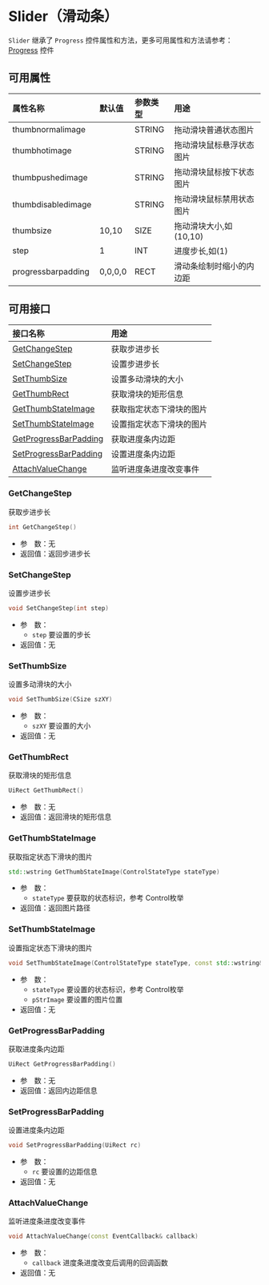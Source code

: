 # Slider（滑动条）

`Slider` 继承了 `Progress` 控件属性和方法，更多可用属性和方法请参考：[Progress](Progress.md) 控件

## 可用属性

| 属性名称 | 默认值 | 参数类型 | 用途 |
| :--- | :--- | :--- | :--- |
| thumbnormalimage |  | STRING | 拖动滑块普通状态图片 |
| thumbhotimage |  | STRING | 拖动滑块鼠标悬浮状态图片 |
| thumbpushedimage |  | STRING | 拖动滑块鼠标按下状态图片 |
| thumbdisabledimage |  | STRING | 拖动滑块鼠标禁用状态图片 |
| thumbsize | 10,10 | SIZE | 拖动滑块大小,如(10,10) |
| step | 1 | INT | 进度步长,如(1) |
| progressbarpadding | 0,0,0,0 | RECT | 滑动条绘制时缩小的内边距 |

## 可用接口

| 接口名称 | 用途 |
| :--- | :--- |
| [GetChangeStep](#GetChangeStep) | 获取步进步长 |
| [SetChangeStep](#SetChangeStep) | 设置步进步长 |
| [SetThumbSize](#SetThumbSize) | 设置多动滑块的大小 |
| [GetThumbRect](#GetThumbRect) | 获取滑块的矩形信息 |
| [GetThumbStateImage](#GetThumbStateImage) | 获取指定状态下滑块的图片 |
| [SetThumbStateImage](#SetThumbStateImage) | 设置指定状态下滑块的图片 |
| [GetProgressBarPadding](#GetProgressBarPadding) | 获取进度条内边距 |
| [SetProgressBarPadding](#SetProgressBarPadding) | 设置进度条内边距 |
| [AttachValueChange](#AttachValueChange) | 监听进度条进度改变事件 |


### GetChangeStep

获取步进步长

```cpp
int GetChangeStep()
```

 - 参&emsp;数：无  
 - 返回值：返回步进步长

### SetChangeStep

设置步进步长

```cpp
void SetChangeStep(int step)
```

 - 参&emsp;数：  
    - `step` 要设置的步长
 - 返回值：无

### SetThumbSize

设置多动滑块的大小

```cpp
void SetThumbSize(CSize szXY)
```

 - 参&emsp;数：  
    - `szXY` 要设置的大小
 - 返回值：无

### GetThumbRect

获取滑块的矩形信息

```cpp
UiRect GetThumbRect()
```

 - 参&emsp;数：无  
 - 返回值：返回滑块的矩形信息

### GetThumbStateImage

获取指定状态下滑块的图片

```cpp
std::wstring GetThumbStateImage(ControlStateType stateType)
```

 - 参&emsp;数：  
    - `stateType` 要获取的状态标识，参考 Control枚举
 - 返回值：返回图片路径

### SetThumbStateImage

设置指定状态下滑块的图片

```cpp
void SetThumbStateImage(ControlStateType stateType, const std::wstring& pStrImage)
```

 - 参&emsp;数：  
    - `stateType` 要设置的状态标识，参考 Control枚举
    - `pStrImage` 要设置的图片位置
 - 返回值：无

### GetProgressBarPadding

获取进度条内边距

```cpp
UiRect GetProgressBarPadding()
```

 - 参&emsp;数：无  
 - 返回值：返回内边距信息

### SetProgressBarPadding

设置进度条内边距

```cpp
void SetProgressBarPadding(UiRect rc)
```

 - 参&emsp;数：  
    - `rc` 要设置的边距信息
 - 返回值：无

### AttachValueChange

监听进度条进度改变事件

```cpp
void AttachValueChange(const EventCallback& callback)
```

 - 参&emsp;数：  
    - `callback` 进度条进度改变后调用的回调函数
 - 返回值：无